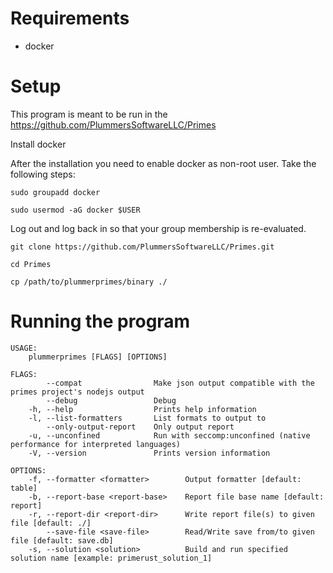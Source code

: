 # Requirements
- docker

# Setup
This program is meant to be run in the https://github.com/PlummersSoftwareLLC/Primes

Install docker

After the installation you need to enable docker as non-root user. Take the following steps:

```sudo groupadd docker```

```sudo usermod -aG docker $USER```

Log out and log back in so that your group membership is re-evaluated.

```
git clone https://github.com/PlummersSoftwareLLC/Primes.git

cd Primes

cp /path/to/plummerprimes/binary ./
```

# Running the program
```
USAGE:
    plummerprimes [FLAGS] [OPTIONS]

FLAGS:
        --compat                Make json output compatible with the primes project's nodejs output
        --debug                 Debug
    -h, --help                  Prints help information
    -l, --list-formatters       List formats to output to
        --only-output-report    Only output report
    -u, --unconfined            Run with seccomp:unconfined (native performance for interpreted languages)
    -V, --version               Prints version information

OPTIONS:
    -f, --formatter <formatter>        Output formatter [default: table]
    -b, --report-base <report-base>    Report file base name [default: report]
    -r, --report-dir <report-dir>      Write report file(s) to given file [default: ./]
        --save-file <save-file>        Read/Write save from/to given file [default: save.db]
    -s, --solution <solution>          Build and run specified solution name [example: primerust_solution_1]
```
